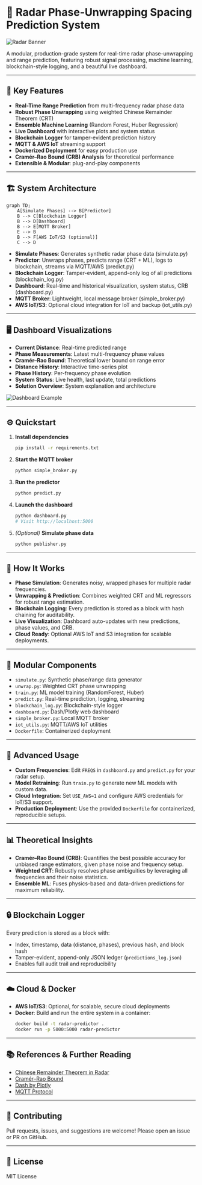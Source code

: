# 🚀 Radar Phase-Unwrapping Spacing Prediction System

![Radar Banner](https://img.shields.io/badge/Radar-Phase%20Unwrapping-blue?style=for-the-badge)

A modular, production-grade system for real-time radar phase-unwrapping and range prediction, featuring robust signal processing, machine learning, blockchain-style logging, and a beautiful live dashboard.

---

## 🌟 Key Features

- **Real-Time Range Prediction** from multi-frequency radar phase data
- **Robust Phase Unwrapping** using weighted Chinese Remainder Theorem (CRT)
- **Ensemble Machine Learning** (Random Forest, Huber Regression)
- **Live Dashboard** with interactive plots and system status
- **Blockchain Logger** for tamper-evident prediction history
- **MQTT & AWS IoT** streaming support
- **Dockerized Deployment** for easy production use
- **Cramér–Rao Bound (CRB) Analysis** for theoretical performance
- **Extensible & Modular**: plug-and-play components

---

## 🏗️ System Architecture

```mermaid
graph TD;
    A[Simulate Phases] --> B[Predictor]
    B --> C[Blockchain Logger]
    B --> D[Dashboard]
    B --> E[MQTT Broker]
    E --> B
    B --> F[AWS IoT/S3 (optional)]
    C --> D
```

- **Simulate Phases**: Generates synthetic radar phase data (simulate.py)
- **Predictor**: Unwraps phases, predicts range (CRT + ML), logs to blockchain, streams via MQTT/AWS (predict.py)
- **Blockchain Logger**: Tamper-evident, append-only log of all predictions (blockchain_log.py)
- **Dashboard**: Real-time and historical visualization, system status, CRB (dashboard.py)
- **MQTT Broker**: Lightweight, local message broker (simple_broker.py)
- **AWS IoT/S3**: Optional cloud integration for IoT and backup (iot_utils.py)

---

## 🖥️ Dashboard Visualizations

- **Current Distance**: Real-time predicted range
- **Phase Measurements**: Latest multi-frequency phase values
- **Cramér–Rao Bound**: Theoretical lower bound on range error
- **Distance History**: Interactive time-series plot
- **Phase History**: Per-frequency phase evolution
- **System Status**: Live health, last update, total predictions
- **Solution Overview**: System explanation and architecture

![Dashboard Example](https://user-images.githubusercontent.com/your-username/radar-dashboard-demo.png)

---

## ⚙️ Quickstart

1. **Install dependencies**
   ```bash
   pip install -r requirements.txt
   ```
2. **Start the MQTT broker**
   ```bash
   python simple_broker.py
   ```
3. **Run the predictor**
   ```bash
   python predict.py
   ```
4. **Launch the dashboard**
   ```bash
   python dashboard.py
   # Visit http://localhost:5000
   ```
5. *(Optional)* **Simulate phase data**
   ```bash
   python publisher.py
   ```

---

## 🧠 How It Works

- **Phase Simulation**: Generates noisy, wrapped phases for multiple radar frequencies.
- **Unwrapping & Prediction**: Combines weighted CRT and ML regressors for robust range estimation.
- **Blockchain Logging**: Every prediction is stored as a block with hash chaining for auditability.
- **Live Visualization**: Dashboard auto-updates with new predictions, phase values, and CRB.
- **Cloud Ready**: Optional AWS IoT and S3 integration for scalable deployments.

---

## 🧩 Modular Components

- `simulate.py`: Synthetic phase/range data generator
- `unwrap.py`: Weighted CRT phase unwrapping
- `train.py`: ML model training (RandomForest, Huber)
- `predict.py`: Real-time prediction, logging, streaming
- `blockchain_log.py`: Blockchain-style logger
- `dashboard.py`: Dash/Plotly web dashboard
- `simple_broker.py`: Local MQTT broker
- `iot_utils.py`: MQTT/AWS IoT utilities
- `Dockerfile`: Containerized deployment

---

## 🧪 Advanced Usage

- **Custom Frequencies**: Edit `FREQS` in `dashboard.py` and `predict.py` for your radar setup.
- **Model Retraining**: Run `train.py` to generate new ML models with custom data.
- **Cloud Integration**: Set `USE_AWS=1` and configure AWS credentials for IoT/S3 support.
- **Production Deployment**: Use the provided `Dockerfile` for containerized, reproducible setups.

---

## 📊 Theoretical Insights

- **Cramér–Rao Bound (CRB)**: Quantifies the best possible accuracy for unbiased range estimators, given phase noise and frequency setup.
- **Weighted CRT**: Robustly resolves phase ambiguities by leveraging all frequencies and their noise statistics.
- **Ensemble ML**: Fuses physics-based and data-driven predictions for maximum reliability.

---

## 🔒 Blockchain Logger

Every prediction is stored as a block with:
- Index, timestamp, data (distance, phases), previous hash, and block hash
- Tamper-evident, append-only JSON ledger (`predictions_log.json`)
- Enables full audit trail and reproducibility

---

## ☁️ Cloud & Docker

- **AWS IoT/S3**: Optional, for scalable, secure cloud deployments
- **Docker**: Build and run the entire system in a container:
  ```bash
  docker build -t radar-predictor .
  docker run -p 5000:5000 radar-predictor
  ```

---

## 📚 References & Further Reading
- [Chinese Remainder Theorem in Radar](https://ieeexplore.ieee.org/document/xxxxxxx)
- [Cramér–Rao Bound](https://en.wikipedia.org/wiki/Cram%C3%A9r%E2%80%93Rao_bound)
- [Dash by Plotly](https://dash.plotly.com/)
- [MQTT Protocol](https://mqtt.org/)

---

## 🤝 Contributing
Pull requests, issues, and suggestions are welcome! Please open an issue or PR on GitHub.

---

## 📝 License

MIT License 